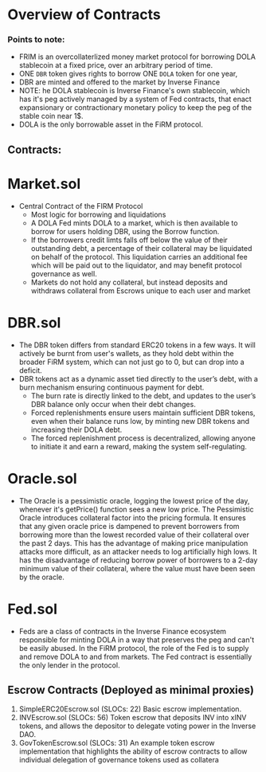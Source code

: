 # Overview of Contracts

### Points to note:

* FRIM is an overcollaterlized money market protocol for borrowing DOLA stablecoin at a fixed price, over an arbitrary period of time.
* ONE `DBR` token gives rights to borrow ONE `DOLA` token for one year,
* DBR are minted and offered to the market by Inverse Finance
* NOTE: he DOLA stablecoin is Inverse Finance's own stablecoin, which has it's peg actively managed by a system of Fed contracts, that enact expansionary or contractionary monetary policy to keep the peg of the stable coin near 1$.
* DOLA is the only borrowable asset in the FiRM protocol.

## Contracts:

# Market.sol
  * Central Contract of the FIRM Protocol
    * Most logic for borrowing and liquidations
    * A DOLA Fed mints DOLA to a market, which is then available to borrow for users holding DBR, using the Borrow function.
    * If the borrowers credit limts falls off  below the value of their outstanding debt, a percentage of their collateral may be liquidated on behalf of the protocol. This liquidation carries an additional fee which will be paid out to the liquidator, and may benefit protocol governance as well.
    * Markets do not hold any collateral, but instead deposits and withdraws collateral from Escrows unique to each user and market

# DBR.sol
  * The DBR token differs from standard ERC20 tokens in a few ways. It will actively be burnt from user's wallets, as they hold debt within the broader FiRM system, which can not just go to 0, but can drop into a deficit.
  * DBR tokens act as a dynamic asset tied directly to the user’s debt, with a burn mechanism ensuring continuous payment for debt.
    * The burn rate is directly linked to the debt, and updates to the user’s DBR balance only occur when their debt changes.
    * Forced replenishments ensure users maintain sufficient DBR tokens, even when their balance runs low, by minting new DBR tokens and increasing their DOLA debt.
    * The forced replenishment process is decentralized, allowing anyone to initiate it and earn a reward, making the system self-regulating.

# Oracle.sol
* The Oracle is a pessimistic oracle, logging the lowest price of the day, whenever it's getPrice() function sees a new low price. The Pessimistic Oracle introduces collateral factor into the pricing formula. It ensures that any given oracle price is dampened to prevent borrowers from borrowing more than the lowest recorded value of their collateral over the past 2 days. This has the advantage of making price manipulation attacks more difficult, as an attacker needs to log artificially high lows. It has the disadvantage of reducing borrow power of borrowers to a 2-day minimum value of their collateral, where the value must have been seen by the oracle.

# Fed.sol
* Feds are a class of contracts in the Inverse Finance ecosystem responsible for minting DOLA in a way that preserves the peg and can't be easily abused. In the FiRM protocol, the role of the Fed is to supply and remove DOLA to and from markets. The Fed contract is essentially the only lender in the protocol.

## Escrow Contracts (Deployed as minimal proxies)

1. SimpleERC20Escrow.sol (SLOCs: 22) Basic escrow implementation.
2. INVEscrow.sol (SLOCs: 56) Token escrow that deposits INV into xINV tokens, and allows the depositor to delegate voting power in the Inverse DAO. 
3. GovTokenEscrow.sol (SLOCs: 31) An example token escrow implementation that highlights the ability of escrow contracts to allow individual delegation of governance tokens used as collatera


